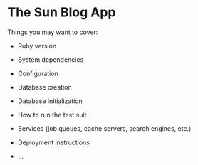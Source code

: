 # The Sun Blog App



Things you may want to cover:

* Ruby version

* System dependencies

* Configuration

* Database creation

* Database initialization

* How to run the test suit
* Services (job queues, cache servers, search engines, etc.)

* Deployment instructions

* ...
